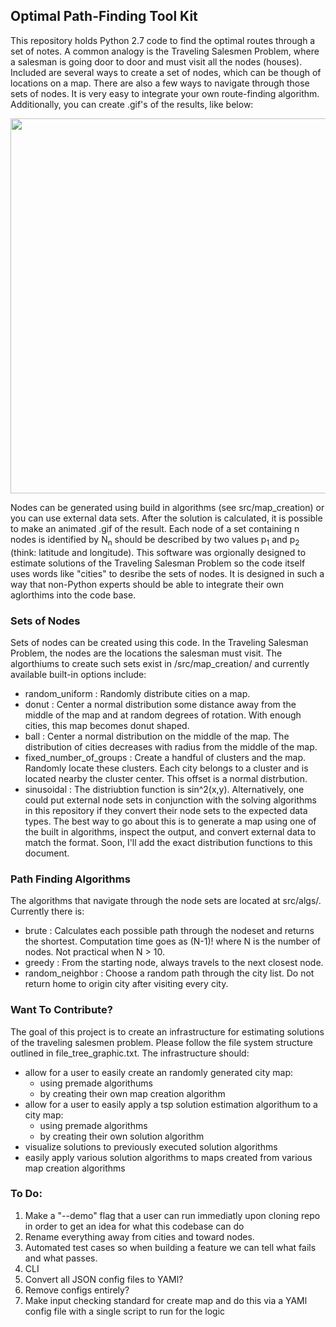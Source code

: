 ## Optimal Path-Finding Tool Kit
This repository holds Python 2.7 code to find the optimal routes through a set of notes.  A common analogy is the Traveling Salesmen Problem, where a salesman is going door to door and must visit all the nodes (houses). Included are several ways to create a set of nodes, which can be though of locations on a map.  There are also a few ways to navigate through those sets of nodes.  It is very easy to integrate your own route-finding algorithm.  Additionally, you can create .gif's of the results, like below:
<p align="center">
  <img width="800" height="600" src="https://github.com/astronomerhunter/pathfinding/blob/master/data/sample_maps_and_solutions/MID34287/solutions/SID02096/movie/animated_solution.gif?raw=true">
</p>

Nodes can be generated using build in algorithms (see src/map_creation) or you can use external data sets.  After the solution is calculated, it is possible to make an animated .gif of the result.  Each node of a set containing n nodes is identified by N<sub>n</sub> should be described by two values p<sub>1</sub> and p<sub>2</sub> (think: latitude and longitude).  This software was orgionally designed to estimate solutions of the Traveling Salesman Problem so the code itself uses words like "cities" to desribe the sets of nodes. It is designed in such a way that non-Python experts should be able to integrate their own aglorthims into the code base.  


### Sets of Nodes
Sets of nodes can be created using this code.  In the Traveling Salesman Problem, the nodes are the locations the salesman must visit.  The algorthiums to create such sets exist in /src/map_creation/ and currently available built-in options include:
  - random_uniform : Randomly distribute cities on a map.
  - donut : Center a normal distribution some distance away from the middle of the map and at random degrees of rotation.  With enough cities, this map becomes donut shaped.
  - ball : Center a normal distribution on the middle of the map.  The distribution of cities decreases with radius from the middle of the map.
  - fixed_number_of_groups : Create a handful of clusters and the map.  Randomly locate these clusters.  Each city belongs to a cluster and is located nearby the cluster center.  This offset is a normal distrbution.
  - sinusoidal : The distriubtion function is sin^2(x,y).
Alternatively, one could put external node sets in conjunction with the solving algorithms in this repository if they convert their node sets to the expected data types.  The best way to go about this is to generate a map using one of the built in algorithms, inspect the output, and convert external data to match the format.
Soon, I'll add the exact distribution functions to this document.

### Path Finding Algorithms
The algorithms that navigate through the node sets are located at src/algs/.  Currently there is:
  - brute : Calculates each possible path through the nodeset and returns the shortest.  Computation time goes as (N-1)! where N is the number of nodes.  Not practical when N > 10.
  - greedy : From the starting node, always travels to the next closest node.
  - random_neighbor : Choose a random path through the city list. Do not return home to origin city after visiting every city.

### Want To Contribute?
The goal of this project is to create an infrastructure for estimating solutions of the traveling salesmen problem.  Please follow the file system structure outlined in file_tree_graphic.txt. The infrastructure should:
  - allow for a user to easily create an randomly generated city map:
    - using premade algorithums
    - by creating their own map creation algorithm
  - allow for a user to easily apply a tsp solution estimation algorithum to a city map:
    - using premade algorithms
    - by creating their own solution algorithm
  - visualize solutions to previously executed solution algorithms
  - easily apply various solution algorithms to maps created from various map creation algorithms
  
  
  ### To Do:
  1.  Make a "--demo" flag that a user can run immediatly upon cloning repo in order to get an idea for what this codebase can do
  1.  Rename everything away from cities and toward nodes.
1.  Automated test cases so when building a feature we can tell what fails and what passes.
1.  CLI
1.  Convert all JSON config files to YAMl?
1.  Remove configs entirely?
1.  Make input checking standard for create map and do this via a YAMl config file with a single script to run for the logic